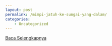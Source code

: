 ```yaml
---
layout: post
permalink: /mimpi-jatuh-ke-sungai-yang-dalam/
categories:
    - Uncategorized
---
```


[Baca Selengkapnya](/03)